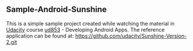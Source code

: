 Sample-Android-Sunshine
----------------------

This is a simple sample project created while watching the material in [Udacity](https://www.udacity.com) course [ud853](https://www.udacity.com/course/developing-android-apps--ud853) - Developing Android Apps. The reference application can be found at: https://github.com/udacity/Sunshine-Version-2.git
